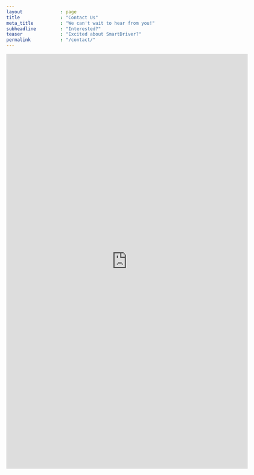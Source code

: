 ```yaml
---
layout              : page
title               : "Contact Us"
meta_title          : "We can't wait to hear from you!"
subheadline         : "Interested?"
teaser              : "Excited about SmartDriver?"
permalink           : "/contact/"
---
```

<iframe 
        src="https://docs.google.com/forms/d/e/1FAIpQLScctGRZL2qCQlKB3kQvS2n1ILgnqGSLWUuSF-OTC4oIsqy1RQ/viewform?embedded=true" 
        width="640" height="1100" frameborder="0" marginheight="0" marginwidth="0">
                Loading…
</iframe>
